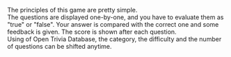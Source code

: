 The principles of this game are pretty simple.  
The questions are displayed one-by-one, and you have to evaluate them as "true" or "false".
Your answer is compared with the correct one and some feedback is given. The score is shown after each question.  
Using of Open Trivia Database, the category, the difficulty and the number of questions can be shifted anytime.  